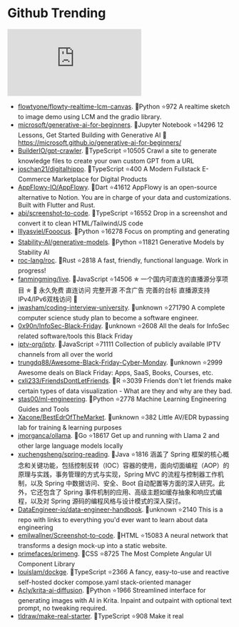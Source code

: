 # Github Trending 
 ![daily-bing](https://api.isoyu.com/bing_images.php) 
 - [flowtyone/flowty-realtime-lcm-canvas](https://github.com/flowtyone/flowty-realtime-lcm-canvas). 💪Python ⭐972 
 A realtime sketch to image demo using LCM and the gradio library. 
 - [microsoft/generative-ai-for-beginners](https://github.com/microsoft/generative-ai-for-beginners). 💪Jupyter Notebook ⭐14296 
 12 Lessons, Get Started Building with Generative AI 🔗 https://microsoft.github.io/generative-ai-for-beginners/ 
 - [BuilderIO/gpt-crawler](https://github.com/BuilderIO/gpt-crawler). 💪TypeScript ⭐10505 
 Crawl a site to generate knowledge files to create your own custom GPT from a URL 
 - [joschan21/digitalhippo](https://github.com/joschan21/digitalhippo). 💪TypeScript ⭐400 
 A Modern Fullstack E-Commerce Marketplace for Digital Products 
 - [AppFlowy-IO/AppFlowy](https://github.com/AppFlowy-IO/AppFlowy). 💪Dart ⭐41612 
 AppFlowy is an open-source alternative to Notion. You are in charge of your data and customizations. Built with Flutter and Rust. 
 - [abi/screenshot-to-code](https://github.com/abi/screenshot-to-code). 💪TypeScript ⭐16552 
 Drop in a screenshot and convert it to clean HTML/Tailwind/JS code 
 - [lllyasviel/Fooocus](https://github.com/lllyasviel/Fooocus). 💪Python ⭐16278 
 Focus on prompting and generating 
 - [Stability-AI/generative-models](https://github.com/Stability-AI/generative-models). 💪Python ⭐11821 
 Generative Models by Stability AI 
 - [roc-lang/roc](https://github.com/roc-lang/roc). 💪Rust ⭐2818 
 A fast, friendly, functional language. Work in progress! 
 - [fanmingming/live](https://github.com/fanmingming/live). 💪JavaScript ⭐14506 
 ✯ 一个国内可直连的直播源分享项目 ✯ 🔕 永久免费 直连访问 完整开源 不含广告 完善的台标 直播源支持IPv4/IPv6双栈访问 🔕 
 - [jwasham/coding-interview-university](https://github.com/jwasham/coding-interview-university). 💪unknown ⭐271790 
 A complete computer science study plan to become a software engineer. 
 - [0x90n/InfoSec-Black-Friday](https://github.com/0x90n/InfoSec-Black-Friday). 💪unknown ⭐2608 
 All the deals for InfoSec related software/tools this Black Friday 
 - [iptv-org/iptv](https://github.com/iptv-org/iptv). 💪JavaScript ⭐71111 
 Collection of publicly available IPTV channels from all over the world 
 - [trungdq88/Awesome-Black-Friday-Cyber-Monday](https://github.com/trungdq88/Awesome-Black-Friday-Cyber-Monday). 💪unknown ⭐2999 
 Awesome deals on Black Friday: Apps, SaaS, Books, Courses, etc. 
 - [cxli233/FriendsDontLetFriends](https://github.com/cxli233/FriendsDontLetFriends). 💪R ⭐3039 
 Friends don't let friends make certain types of data visualization - What are they and why are they bad. 
 - [stas00/ml-engineering](https://github.com/stas00/ml-engineering). 💪Python ⭐2778 
 Machine Learning Engineering Guides and Tools 
 - [Xacone/BestEdrOfTheMarket](https://github.com/Xacone/BestEdrOfTheMarket). 💪unknown ⭐382 
 Little AV/EDR bypassing lab for training & learning purposes 
 - [jmorganca/ollama](https://github.com/jmorganca/ollama). 💪Go ⭐18617 
 Get up and running with Llama 2 and other large language models locally 
 - [xuchengsheng/spring-reading](https://github.com/xuchengsheng/spring-reading). 💪Java ⭐1816 
 涵盖了 Spring 框架的核心概念和关键功能，包括控制反转（IOC）容器的使用，面向切面编程（AOP）的原理与实践，事务管理的方式与实现，Spring MVC 的流程与控制器工作机制，以及 Spring 中数据访问、安全、Boot 自动配置等方面的深入研究。此外，它还包含了 Spring 事件机制的应用、高级主题如缓存抽象和响应式编程，以及对 Spring 源码的编程风格与设计模式的深入探讨。 
 - [DataEngineer-io/data-engineer-handbook](https://github.com/DataEngineer-io/data-engineer-handbook). 💪unknown ⭐2140 
 This is a repo with links to everything you'd ever want to learn about data engineering 
 - [emilwallner/Screenshot-to-code](https://github.com/emilwallner/Screenshot-to-code). 💪HTML ⭐15083 
 A neural network that transforms a design mock-up into a static website. 
 - [primefaces/primeng](https://github.com/primefaces/primeng). 💪CSS ⭐8725 
 The Most Complete Angular UI Component Library 
 - [louislam/dockge](https://github.com/louislam/dockge). 💪TypeScript ⭐2366 
 A fancy, easy-to-use and reactive self-hosted docker compose.yaml stack-oriented manager 
 - [Acly/krita-ai-diffusion](https://github.com/Acly/krita-ai-diffusion). 💪Python ⭐1966 
 Streamlined interface for generating images with AI in Krita. Inpaint and outpaint with optional text prompt, no tweaking required. 
 - [tldraw/make-real-starter](https://github.com/tldraw/make-real-starter). 💪TypeScript ⭐908 
 Make it real 
 